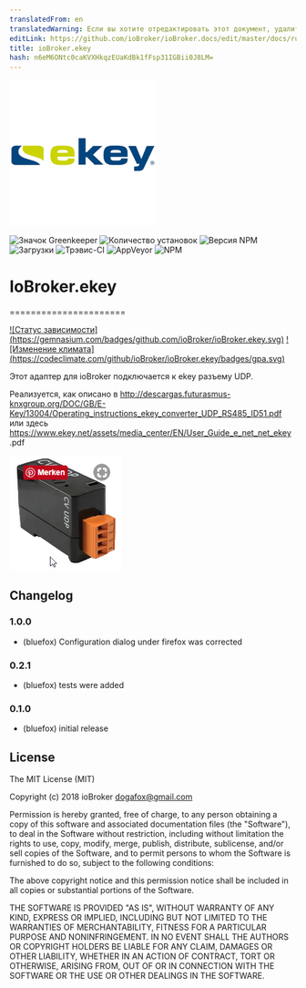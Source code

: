 ```yaml
---
translatedFrom: en
translatedWarning: Если вы хотите отредактировать этот документ, удалите поле «translationFrom», в противном случае этот документ будет снова автоматически переведен
editLink: https://github.com/ioBroker/ioBroker.docs/edit/master/docs/ru/adapterref/iobroker.ekey/README.md
title: ioBroker.ekey
hash: n6eM6ONtc0caKVXHkqzEUaKdBk1fFsp31IGBii0J8LM=
---
```

![логотип](../../../en/adapterref/iobroker.ekey/admin/ekey.png)

![Значок Greenkeeper](https://badges.greenkeeper.io/ioBroker/ioBroker.ekey.svg)
![Количество установок](http://iobroker.live/badges/ekey-stable.svg)
![Версия NPM](http://img.shields.io/npm/v/iobroker.ekey.svg)
![Загрузки](https://img.shields.io/npm/dm/iobroker.ekey.svg)
![Трэвис-CI](http://img.shields.io/travis/ioBroker/ioBroker.ekey/master.svg)
![AppVeyor](https://ci.appveyor.com/api/projects/status/github/ioBroker/ioBroker.ekey?branch=master&svg=true)
![NPM](https://nodei.co/npm/iobroker.ekey.png?downloads=true)

# IoBroker.ekey
======================

[![Статус зависимости] (https://gemnasium.com/badges/github.com/ioBroker/ioBroker.ekey.svg)](https://gemnasium.com/github.com/ioBroker/ioBroker.ekey) [![Изменение климата] (https://codeclimate.com/github/ioBroker/ioBroker.ekey/badges/gpa.svg)](https://codeclimate.com/github/ioBroker/ioBroker.ekey)

Этот адаптер для ioBroker подключается к ekey разъему UDP.

Реализуется, как описано в http://descargas.futurasmus-knxgroup.org/DOC/GB/E-Key/13004/Operating_instructions_ekey_converter_UDP_RS485_ID51.pdf или здесь https://www.ekey.net/assets/media_center/EN/User_Guide_e_net_net_ekey .pdf

![образ](../../../en/adapterref/iobroker.ekey/img/ekey.png)

## Changelog

### 1.0.0
* (bluefox) Configuration dialog under firefox was corrected

### 0.2.1
* (bluefox) tests were added

### 0.1.0
* (bluefox) initial release

## License

The MIT License (MIT)

Copyright (c) 2018 ioBroker <dogafox@gmail.com>

Permission is hereby granted, free of charge, to any person obtaining a copy
of this software and associated documentation files (the "Software"), to deal
in the Software without restriction, including without limitation the rights
to use, copy, modify, merge, publish, distribute, sublicense, and/or sell
copies of the Software, and to permit persons to whom the Software is
furnished to do so, subject to the following conditions:

The above copyright notice and this permission notice shall be included in all
copies or substantial portions of the Software.

THE SOFTWARE IS PROVIDED "AS IS", WITHOUT WARRANTY OF ANY KIND, EXPRESS OR
IMPLIED, INCLUDING BUT NOT LIMITED TO THE WARRANTIES OF MERCHANTABILITY,
FITNESS FOR A PARTICULAR PURPOSE AND NONINFRINGEMENT. IN NO EVENT SHALL THE
AUTHORS OR COPYRIGHT HOLDERS BE LIABLE FOR ANY CLAIM, DAMAGES OR OTHER
LIABILITY, WHETHER IN AN ACTION OF CONTRACT, TORT OR OTHERWISE, ARISING FROM,
OUT OF OR IN CONNECTION WITH THE SOFTWARE OR THE USE OR OTHER DEALINGS IN THE
SOFTWARE.